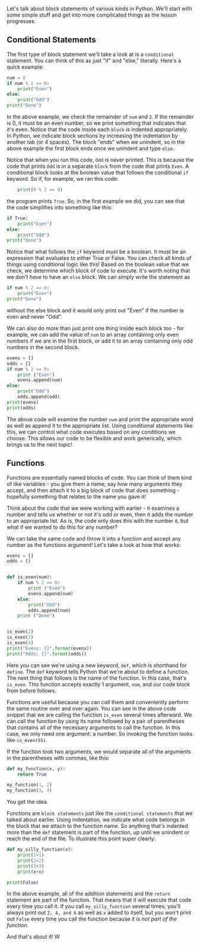 Let's talk about block statements of various kinds in Python. We'll start with some simple stuff and get into more complicated things as the lesson progresses.

## Conditional Statements
The first type of block statement we'll take a look at is a `conditional` statement. You can think of this as just "if" and "else," literally. Here's a quick example:

```python
num = 8
if num % 2 == 0:
    print("Even")
else:
    print("Odd")
print("Done")
```

In the above example, we check the remainder of `num` and `2`. If the remainder is 0, it must be an even number, so we print something that indicates that it's even. Notice that the code inside each `block` is indented appropriately. In Python, we indicate block sections by increasing the indentation by another tab (or 4 spaces). The block "ends" when we unindent, so in the above example the first block ends once we unindent and type `else`.

Notice that when you run this code, `Odd` is never printed. This is because the code that prints `Odd` is in a separate `block` from the code that prints `Even`. A conditional block looks at the boolean value that follows the conditional `if` keyword. So if, for example, we ran this code:

```python
    print(8 % 2 == 0)
```

the program prints `True`. So, in the first example we did, you can see that the code simplifies into something like this:

```python
if True:
    print("Even")
else:
    print("Odd")
print("Done")
```

Notice that what follows the `if` keyword _must_ be a boolean. It must be an expression that evaluates to either True or False. You can check all kinds of things using conditional logic like this! Based on the boolean value that we check, we determine which block of code to execute. It's worth noting that we don't _have_ to have an `else` block. We can simply write the statement as
```python
if num % 2 == 0:
    print("Even")
print("Done")
```
without the else block and it would only print out "Even" if the number is even and never "Odd".

We can also do more than just print one thing inside each block too - for example, we can add the value of `num` to an array containing only even numbers if we are in the first block, or add it to an array containing only odd numbers in the second block.

```python
evens = []
odds = []
if num % 2 == 0:
    print ("Even")
    evens.append(num)
else:
    print("Odd")
    odds.append(odd)
print(evens)
print(odds)
```

The above code will examine the number `num` and print the appropriate word as well as append it to the appropriate list. Using conditional statements like this, we can control what code executes based on any conditions we choose. This allows our code to be flexible and work generically, which brings us to the next topic!

## Functions

Functions are essentially named blocks of code. You can think of them kind of like variables - you give them a name, say how many arguments they accept, and then attach it to a big block of code that does something - hopefully something that relates to the name you gave it!

Think about the code that we were working with earlier - it examines a number and tells us whether or not it's odd or even, then it adds the number to an appropriate list. As is, the code only does this with the number `8`, but what if we wanted to do this for any number?

We can take the same code and throw it into a function and accept any number as the functions argument! Let's take a look at how that works:

```python
evens = []
odds = []


def is_even(num):
    if num % 2 == 0:
        print ("Even")
        evens.append(num)
    else:
        print("Odd")
        odds.append(num)
    print ("Done")


is_even(2)
is_even(3)
is_even(4)
print("Evens: {}".format(evens))
print("Odds: {}".format(odds))
```

Here you can see we're using a new keyword, `def`, which is shorthand for `define`. The `def` keyword tells Python that we're about to define a function. The next thing that follows is the name of the function. In this case, that's `is_even`. This function accepts exactly 1 argument, `num`, and our code block from before follows.

Functions are useful because you can _call_ them and conveniently perform the same routine over and over again. You can see in the above code snippet that we are calling the function `is_even` several times afterward. We can call the function by using its name followed by a pair of parentheses that contains all of the necessary arguments to call the function. In this case, we only need one argument: a number. So invoking the function looks like `is_even(55)`.

If the function took two arguments, we would separate all of the arguments in the parentheses with commas, like this:
```python
def my_function(x, y):
    return True

my_function(1, 2)
my_function(3, 4)
```

You get the idea.

Functions are `block statements` just like the `conditional statements` that we talked about earlier. Using indentation, we indicate what code belongs in the block that we attach to the function name. So anything that's indented more than the `def` statement is part of the function, up until we unindent or reach the end of the file. To illustrate this point super clearly:

```python
def my_silly_function(x):
    print(1+1)
    print(2+2)
    print(3+3)
    print(x+x)

print(False)
```

In the above example, all of the addition statements and the `return` statement are part of the function. That means that it will execute that code every time you call it. If you call `my_silly_function` several times, you'll always print out `2, 4, and 6` as well as `x` added to itself, but you won't print out `False` every time you call the function because it _is not part of the function_.

And that's about it! W